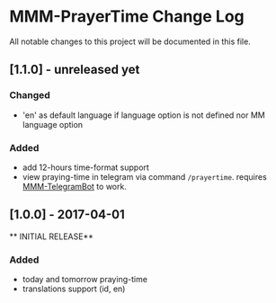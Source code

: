 # MMM-PrayerTime Change Log
All notable changes to this project will be documented in this file.

## [1.1.0] - unreleased yet

### Changed
- 'en' as default language if language option is not defined nor MM language option

### Added
- add 12-hours time-format support
- view praying-time in telegram via command ````/prayertime````. requires [MMM-TelegramBot](https://github.com/eouia/MMM-TelegramBot) to work.

## [1.0.0] - 2017-04-01
** INITIAL RELEASE**

### Added
- today and tomorrow praying-time
- translations support (id, en)